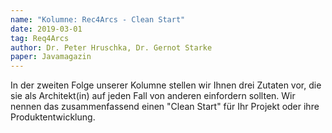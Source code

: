```yaml
---
name: "Kolumne: Rec4Arcs - Clean Start"
date: 2019-03-01
tag: Req4Arcs
author: Dr. Peter Hruschka, Dr. Gernot Starke
paper: Javamagazin
---
```

In der zweiten Folge unserer Kolumne stellen wir Ihnen drei Zutaten vor, die sie als Architekt(in) auf jeden Fall
von anderen einfordern sollten. Wir nennen das zusammenfassend einen "Clean Start" für Ihr Projekt oder ihre
Produktentwicklung.
